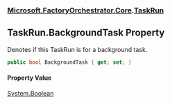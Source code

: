 ### [Microsoft.FactoryOrchestrator.Core](Microsoft_FactoryOrchestrator_Core.md 'Microsoft.FactoryOrchestrator.Core').[TaskRun](Microsoft_FactoryOrchestrator_Core_TaskRun.md 'Microsoft.FactoryOrchestrator.Core.TaskRun')
## TaskRun.BackgroundTask Property
Denotes if this TaskRun is for a background task.  
```csharp
public bool BackgroundTask { get; set; }
```
#### Property Value
[System.Boolean](https://docs.microsoft.com/en-us/dotnet/api/System.Boolean 'System.Boolean')
